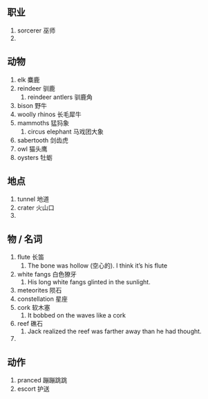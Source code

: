 
## 职业
1. sorcerer 巫师
2. 
## 动物
1. elk 麋鹿
2. reindeer 驯鹿
	1. reindeer antlers 驯鹿角
3. bison 野牛
4. woolly rhinos 长毛犀牛
5. mammoths 猛犸象
	1. circus elephant 马戏团大象
6. sabertooth 剑齿虎
7. owl 猫头鹰
8. oysters 牡蛎
## 地点
1. tunnel 地道
2. crater 火山口
3. 
## 物 / 名词
1. flute 长笛
	1. The bone was hollow (空心的). I think it’s his flute
2. white fangs 白色獠牙
	1. His long white fangs glinted in the sunlight.
3. meteorites 陨石
4. constellation 星座
5. cork 软木塞
	1. It bobbed on the waves like a cork
6. reef 礁石
	1. Jack realized the reef was farther away than he had thought.
7. 

## 动作
1. pranced 蹦蹦跳跳
2. escort 护送


